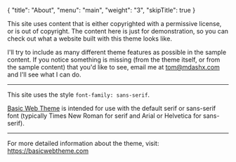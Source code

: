 { 
    "title": "About",
    "menu": "main",
    "weight": "3",
    "skipTitle": true
}


This site uses content that is either copyrighted with a permissive
license, or is out of copyright. The content here is just for
demonstration, so you can check out what a website built with this
theme looks like.

I'll try to include as many different theme features as possible in
the sample content. If you notice something is missing (from the theme
itself, or from the sample content) that you'd like to see, email me
at tom@mdashx.com and I'll see what I can do.

---

This site uses the style `font-family: sans-serif`. 

[Basic Web Theme](https://basicwebtheme.com) is intended for use with
the default serif or sans-serif font (typically Times New Roman for
serif and Arial or Helvetica for sans-serif).

---

For more detailed information about the theme, visit: https://basicwebtheme.com

